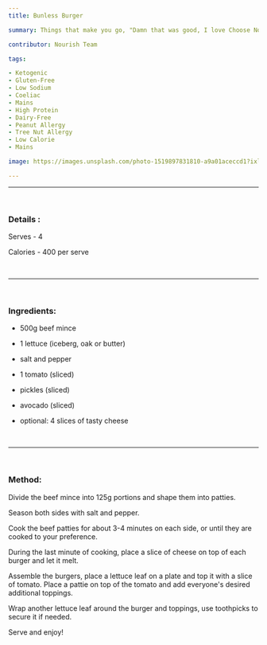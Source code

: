 ```yaml
---
title: Bunless Burger

summary: Things that make you go, "Damn that was good, I love Choose Nourish".

contributor: Nourish Team

tags:

- Ketogenic
- Gluten-Free
- Low Sodium
- Coeliac
- Mains
- High Protein
- Dairy-Free
- Peanut Allergy
- Tree Nut Allergy
- Low Calorie
- Mains

image: https://images.unsplash.com/photo-1519897831810-a9a01aceccd1?ixlib=rb-4.0.3&ixid=MnwxMjA3fDB8MHxwaG90by1wYWdlfHx8fGVufDB8fHx8&auto=format&fit=crop&w=1331&q=80

---
```

***

<br>

### Details :

Serves - 4

Calories - 400 per serve

<br>

***

<br>

### Ingredients:

* 500g beef mince

* 1 lettuce (iceberg, oak or butter)

* salt and pepper

* 1 tomato (sliced)

* pickles (sliced)

* avocado (sliced)

* optional: 4 slices of tasty cheese

<br>

***

<br>

### Method:

Divide the beef mince into 125g portions and shape them into patties.

Season both sides with salt and pepper.

Cook the beef patties for about 3-4 minutes on each side, or until they are cooked to your preference.

During the last minute of cooking, place a slice of cheese on top of each burger and let it melt.

Assemble the burgers, place a lettuce leaf on a plate and top it with a slice of tomato. Place a pattie on top of the tomato and add everyone's desired additional toppings.

Wrap another lettuce leaf around the burger and toppings, use toothpicks to secure it if needed.

Serve and enjoy!